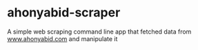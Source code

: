 # ahonyabid-scraper
A simple web scraping command line app that fetched data from www.ahonyabid.com and manipulate it
